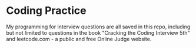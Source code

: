 # Coding Practice
My programming for interview questions are all saved in this repo, including but not limited to questions in the book "Cracking the Coding Interview 5th" and leetcode.com - a public and free Online Judge website.


